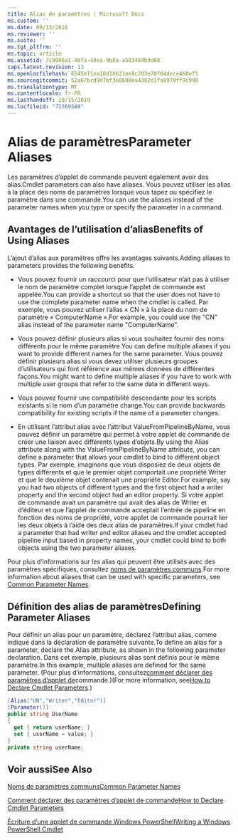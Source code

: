 ```yaml
---
title: Alias de paramètres | Microsoft Docs
ms.custom: ''
ms.date: 09/13/2016
ms.reviewer: ''
ms.suite: ''
ms.tgt_pltfrm: ''
ms.topic: article
ms.assetid: 7c9096a1-46fa-48ea-9b8a-a583484b9d68
caps.latest.revision: 13
ms.openlocfilehash: 6545e71ea18d10621ee9c203e70f64dece460ef5
ms.sourcegitcommit: 52a67bcd9d7bf3e8600ea4302d1fa8970ff9c998
ms.translationtype: MT
ms.contentlocale: fr-FR
ms.lasthandoff: 10/15/2019
ms.locfileid: "72369588"
---
```

# <a name="parameter-aliases"></a><span data-ttu-id="a3003-102">Alias de paramètres</span><span class="sxs-lookup"><span data-stu-id="a3003-102">Parameter Aliases</span></span>

<span data-ttu-id="a3003-103">Les paramètres d’applet de commande peuvent également avoir des alias.</span><span class="sxs-lookup"><span data-stu-id="a3003-103">Cmdlet parameters can also have aliases.</span></span> <span data-ttu-id="a3003-104">Vous pouvez utiliser les alias à la place des noms de paramètres lorsque vous tapez ou spécifiez le paramètre dans une commande.</span><span class="sxs-lookup"><span data-stu-id="a3003-104">You can use the aliases instead of the parameter names when you type or specify the parameter in a command.</span></span>

## <a name="benefits-of-using-aliases"></a><span data-ttu-id="a3003-105">Avantages de l’utilisation d’alias</span><span class="sxs-lookup"><span data-stu-id="a3003-105">Benefits of Using Aliases</span></span>

<span data-ttu-id="a3003-106">L’ajout d’alias aux paramètres offre les avantages suivants.</span><span class="sxs-lookup"><span data-stu-id="a3003-106">Adding aliases to parameters provides the following benefits.</span></span>

- <span data-ttu-id="a3003-107">Vous pouvez fournir un raccourci pour que l’utilisateur n’ait pas à utiliser le nom de paramètre complet lorsque l’applet de commande est appelée.</span><span class="sxs-lookup"><span data-stu-id="a3003-107">You can provide a shortcut so that the user does not have to use the complete parameter name when the cmdlet is called.</span></span> <span data-ttu-id="a3003-108">Par exemple, vous pouvez utiliser l’alias « CN » à la place du nom de paramètre « ComputerName ».</span><span class="sxs-lookup"><span data-stu-id="a3003-108">For example, you could use the "CN" alias instead of the parameter name "ComputerName".</span></span>

- <span data-ttu-id="a3003-109">Vous pouvez définir plusieurs alias si vous souhaitez fournir des noms différents pour le même paramètre.</span><span class="sxs-lookup"><span data-stu-id="a3003-109">You can define multiple aliases if you want to provide different names for the same parameter.</span></span> <span data-ttu-id="a3003-110">Vous pouvez définir plusieurs alias si vous devez utiliser plusieurs groupes d’utilisateurs qui font référence aux mêmes données de différentes façons.</span><span class="sxs-lookup"><span data-stu-id="a3003-110">You might want to define multiple aliases if you have to work with multiple user groups that refer to the same data in different ways.</span></span>

- <span data-ttu-id="a3003-111">Vous pouvez fournir une compatibilité descendante pour les scripts existants si le nom d’un paramètre change.</span><span class="sxs-lookup"><span data-stu-id="a3003-111">You can provide backwards compatibility for existing scripts if the name of a parameter changes.</span></span>

- <span data-ttu-id="a3003-112">En utilisant l’attribut alias avec l’attribut ValueFromPipelineByName, vous pouvez définir un paramètre qui permet à votre applet de commande de créer une liaison avec différents types d’objets.</span><span class="sxs-lookup"><span data-stu-id="a3003-112">By using the Alias attribute along with the ValueFromPipelineByName attribute, you can define a parameter that allows your cmdlet to bind to different object types.</span></span> <span data-ttu-id="a3003-113">Par exemple, imaginons que vous disposiez de deux objets de types différents et que le premier objet comportait une propriété Writer et que le deuxième objet contenait une propriété Editor.</span><span class="sxs-lookup"><span data-stu-id="a3003-113">For example, say you had two objects of different types and the first object had a writer property and the second object had an editor property.</span></span> <span data-ttu-id="a3003-114">Si votre applet de commande avait un paramètre qui avait des alias de Writer et d’éditeur et que l’applet de commande acceptait l’entrée de pipeline en fonction des noms de propriété, votre applet de commande pourrait lier les deux objets à l’aide des deux alias de paramètres.</span><span class="sxs-lookup"><span data-stu-id="a3003-114">If your cmdlet had a parameter that had writer and editor aliases and the cmdlet accepted pipeline input based in property names, your cmdlet could bind to both objects using the two parameter aliases.</span></span>

<span data-ttu-id="a3003-115">Pour plus d’informations sur les alias qui peuvent être utilisés avec des paramètres spécifiques, consultez [noms de paramètres communs](./common-parameter-names.md).</span><span class="sxs-lookup"><span data-stu-id="a3003-115">For more information about aliases that can be used with specific parameters, see [Common Parameter Names](./common-parameter-names.md).</span></span>

## <a name="defining-parameter-aliases"></a><span data-ttu-id="a3003-116">Définition des alias de paramètres</span><span class="sxs-lookup"><span data-stu-id="a3003-116">Defining Parameter Aliases</span></span>

<span data-ttu-id="a3003-117">Pour définir un alias pour un paramètre, déclarez l’attribut alias, comme indiqué dans la déclaration de paramètre suivante.</span><span class="sxs-lookup"><span data-stu-id="a3003-117">To define an alias for a parameter, declare the Alias attribute, as shown in the following parameter declaration.</span></span> <span data-ttu-id="a3003-118">Dans cet exemple, plusieurs alias sont définis pour le même paramètre.</span><span class="sxs-lookup"><span data-stu-id="a3003-118">In this example, multiple aliases are defined for the same parameter.</span></span> <span data-ttu-id="a3003-119">(Pour plus d’informations, consultez[comment déclarer des paramètres d’applet de](./how-to-declare-cmdlet-parameters.md)commande.)</span><span class="sxs-lookup"><span data-stu-id="a3003-119">(For more information, see[How to Declare Cmdlet Parameters](./how-to-declare-cmdlet-parameters.md).)</span></span>

```csharp
[Alias("UN","Writer","Editor")]
[Parameter()]
public string UserName
{
  get { return userName; }
  set { userName = value; }
}
private string userName;
```

## <a name="see-also"></a><span data-ttu-id="a3003-120">Voir aussi</span><span class="sxs-lookup"><span data-stu-id="a3003-120">See Also</span></span>

[<span data-ttu-id="a3003-121">Noms de paramètres communs</span><span class="sxs-lookup"><span data-stu-id="a3003-121">Common Parameter Names</span></span>](./common-parameter-names.md)

[<span data-ttu-id="a3003-122">Comment déclarer des paramètres d’applet de commande</span><span class="sxs-lookup"><span data-stu-id="a3003-122">How to Declare Cmdlet Parameters</span></span>](./how-to-declare-cmdlet-parameters.md)

[<span data-ttu-id="a3003-123">Écriture d’une applet de commande Windows PowerShell</span><span class="sxs-lookup"><span data-stu-id="a3003-123">Writing a Windows PowerShell Cmdlet</span></span>](./writing-a-windows-powershell-cmdlet.md)
